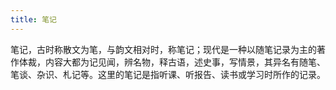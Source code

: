 ```yaml
---
title: 笔记
---
```


笔记，古时称散文为笔，与韵文相对时，称笔记；现代是一种以随笔记录为主的著作体裁，内容大都为记见闻，辨名物，释古语，述史事，写情景，其异名有随笔、笔谈、杂识、札记等。这里的笔记是指听课、听报告、读书或学习时所作的记录。

<!--more-->
